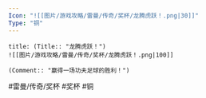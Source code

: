 ```yaml
---
Icon: "![[图片/游戏攻略/雷曼/传奇/奖杯/龙腾虎跃！.png|30]]"
Type: "铜"
---
```

```ad-common-bronze-trophy
title: (Title:: "龙腾虎跃！")
![[图片/游戏攻略/雷曼/传奇/奖杯/龙腾虎跃！.png|100]]

(Comment:: "赢得一场功夫足球的胜利！")
```

#雷曼/传奇/奖杯 #奖杯 #铜
